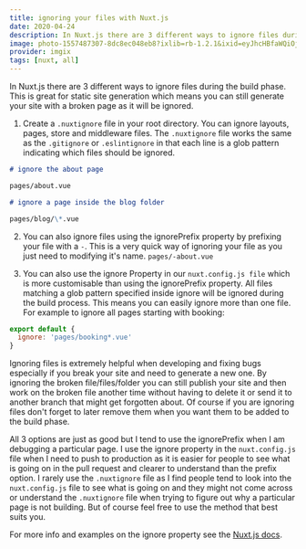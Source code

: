 ```yaml
---
title: ignoring your files with Nuxt.js
date: 2020-04-24
description: In Nuxt.js there are 3 different ways to ignore files during the build phase. This is great for static site generation which means you can still generate your site with a broken page as it will be ignored.
image: photo-1557487307-8dc8ec048eb8?ixlib=rb-1.2.1&ixid=eyJhcHBfaWQiOjEyMDd9&auto=format&fit=crop
provider: imgix
tags: [nuxt, all]
---
```


In Nuxt.js there are 3 different ways to ignore files during the build phase. This is great for static site generation which means you can still generate your site with a broken page as it will be ignored.

1. Create a `.nuxtignore` file in your root directory. You can ignore layouts, pages, store and middleware files. The `.nuxtignore` file works the same as the `.gitignore` or `.eslintignore` in that each line is a glob pattern indicating which files should be ignored.

```md
# ignore the about page

pages/about.vue

# ignore a page inside the blog folder

pages/blog/\*.vue
```

2. You can also ignore files using the ignorePrefix property by prefixing your file with a `-`. This is a very quick way of ignoring your file as you just need to modifying it's name. `pages/-about.vue`

3) You can also use the ignore Property in our `nuxt.config.js file` which is more customisable than using the ignorePrefix property. All files matching a glob pattern specified inside ignore will be ignored during the build process. This means you can easily ignore more than one file. For example to ignore all pages starting with booking:

```javascript
export default {
  ignore: 'pages/booking*.vue'
}
```

Ignoring files is extremely helpful when developing and fixing bugs especially if you break your site and need to generate a new one. By ignoring the broken file/files/folder you can still publish your site and then work on the broken file another time without having to delete it or send it to another branch that might get forgotten about. Of course if you are ignoring files don't forget to later remove them when you want them to be added to the build phase.

All 3 options are just as good but I tend to use the ignorePrefix when I am debugging a particular page. I use the ignore property in the `nuxt.config.js` file when I need to push to production as it is easier for people to see what is going on in the pull request and clearer to understand than the prefix option. I rarely use the `.nuxtignore` file as I find people tend to look into the `nuxt.config.js` file to see what is going on and they might not come across or understand the `.nuxtignore` file when trying to figure out why a particular page is not building. But of course feel free to use the method that best suits you.

For more info and examples on the ignore property see the [Nuxt.js docs](https://nuxtjs.org/api/configuration-ignore).
